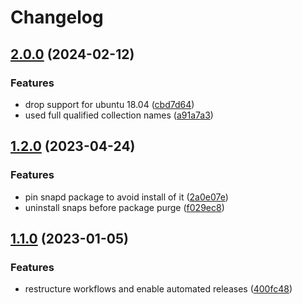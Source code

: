 # Changelog

## [2.0.0](https://github.com/rolehippie/snapd/compare/v1.2.0...v2.0.0) (2024-02-12)


### Features

* drop support for ubuntu 18.04 ([cbd7d64](https://github.com/rolehippie/snapd/commit/cbd7d64a5c3d5078ba2e405e8cfbe0ee21673615))
* used full qualified collection names ([a91a7a3](https://github.com/rolehippie/snapd/commit/a91a7a317cd508b41377fe993d46e3c2ac7b1710))

## [1.2.0](https://github.com/rolehippie/snapd/compare/v1.1.0...v1.2.0) (2023-04-24)


### Features

* pin snapd package to avoid install of it ([2a0e07e](https://github.com/rolehippie/snapd/commit/2a0e07e6256bc806f95c4166c22fdf53d0cb713f))
* uninstall snaps before package purge ([f029ec8](https://github.com/rolehippie/snapd/commit/f029ec802e23e96247c4690a952a27e767a7d343))

## [1.1.0](https://github.com/rolehippie/snapd/compare/v1.0.0...v1.1.0) (2023-01-05)


### Features

* restructure workflows and enable automated releases ([400fc48](https://github.com/rolehippie/snapd/commit/400fc481358a59857dfac9852ba94cfbafaa7ef7))
